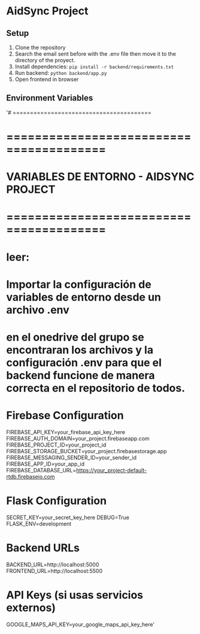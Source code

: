 # AidSync Project

## Setup

1. Clone the repository
2. Search the email sent before with the .env file then move it to the directory of the proyect.
3. Install dependencies: `pip install -r backend/requirements.txt`
4. Run backend: `python backend/app.py`
5. Open frontend in browser

## Environment Variables
'# ========================================
# ========================================
# VARIABLES DE ENTORNO - AIDSYNC PROJECT
# ========================================
# leer:
# Importar la configuración de variables de entorno desde un archivo .env
# en el onedrive del grupo se encontraran los archivos y la configuración .env para que el backend funcione de manera correcta en el repositorio de todos.

# Firebase Configuration
FIREBASE_API_KEY=your_firebase_api_key_here
FIREBASE_AUTH_DOMAIN=your_project.firebaseapp.com
FIREBASE_PROJECT_ID=your_project_id
FIREBASE_STORAGE_BUCKET=your_project.firebasestorage.app
FIREBASE_MESSAGING_SENDER_ID=your_sender_id
FIREBASE_APP_ID=your_app_id
FIREBASE_DATABASE_URL=https://your_project-default-rtdb.firebaseio.com

# Flask Configuration
SECRET_KEY=your_secret_key_here
DEBUG=True
FLASK_ENV=development

# Backend URLs
BACKEND_URL=http://localhost:5000
FRONTEND_URL=http://localhost:5500

# API Keys (si usas servicios externos)
GOOGLE_MAPS_API_KEY=your_google_maps_api_key_here'
